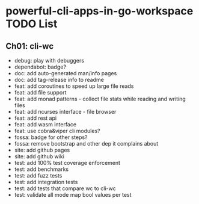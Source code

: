 # powerful-cli-apps-in-go-workspace TODO List

## Ch01: cli-wc

- debug: play with debuggers
- dependabot: badge?
- doc: add auto-generated man/info pages
- doc: add tag-release info to readme
- feat: add coroutines to speed up large file reads
- feat: add file support
- feat: add monad patterns - collect file stats while reading and writing files
- feat: add ncurses interface - file browser
- feat: add rest api
- feat: add wasm interface
- feat: use cobra&viper cli modules?
- fossa: badge for other steps?
- fossa: remove bootstrap and other dep it complains about
- site: add github pages
- site: add github wiki
- test: add 100% test coverage enforcement
- test: add benchmarks
- test: add fuzz tests
- test: add integration tests
- test: add tests that compare wc to cli-wc
- test: validate all mode map bool values per test
